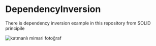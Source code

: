 # DependencyInversion
There is dependency inversion example in this repository from SOLID principile

![katmanlı mimari fotoğraf](https://drive.google.com/uc?export=view&id=14Ka5K6EQWNmb5gkV_28YHuNz68NgYnC4)
